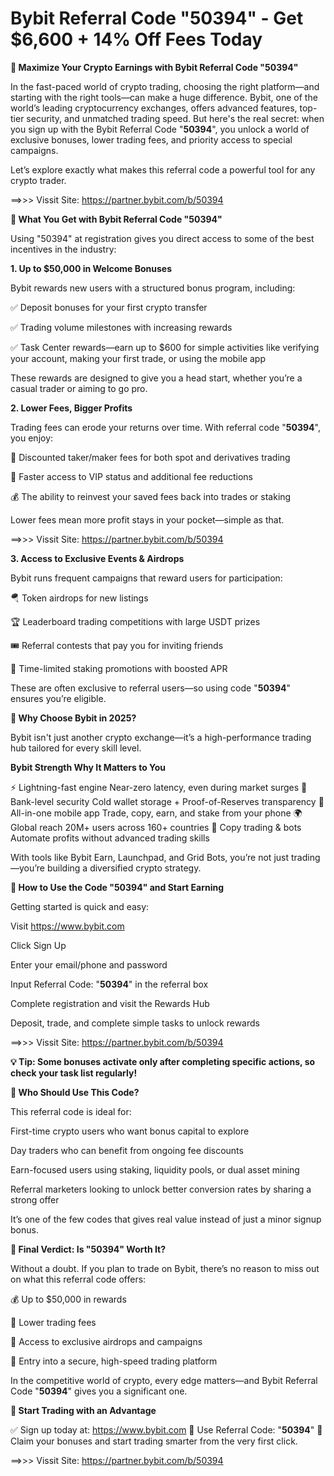 # Bybit Referral Code "50394" - Get $6,600 + 14% Off Fees Today

**🚀 Maximize Your Crypto Earnings with Bybit Referral Code "50394"**

In the fast-paced world of crypto trading, choosing the right platform—and starting with the right tools—can make a huge difference. Bybit, one of the world’s leading cryptocurrency exchanges, offers advanced features, top-tier security, and unmatched trading speed. But here's the real secret: when you sign up with the Bybit Referral Code "**50394**", you unlock a world of exclusive bonuses, lower trading fees, and priority access to special campaigns.

Let’s explore exactly what makes this referral code a powerful tool for any crypto trader.

==>>> Vissit Site: https://partner.bybit.com/b/50394

**🎁 What You Get with Bybit Referral Code "50394"**

Using "50394" at registration gives you direct access to some of the best incentives in the industry:

**1. Up to $50,000 in Welcome Bonuses**

Bybit rewards new users with a structured bonus program, including:

✅ Deposit bonuses for your first crypto transfer

✅ Trading volume milestones with increasing rewards

✅ Task Center rewards—earn up to $600 for simple activities like verifying your account, making your first trade, or using the mobile app

These rewards are designed to give you a head start, whether you’re a casual trader or aiming to go pro.

**2. Lower Fees, Bigger Profits**

Trading fees can erode your returns over time. With referral code "**50394**", you enjoy:

🔻 Discounted taker/maker fees for both spot and derivatives trading

🚀 Faster access to VIP status and additional fee reductions

💰 The ability to reinvest your saved fees back into trades or staking

Lower fees mean more profit stays in your pocket—simple as that.

==>>> Vissit Site: https://partner.bybit.com/b/50394


**3. Access to Exclusive Events & Airdrops**

Bybit runs frequent campaigns that reward users for participation:

🪂 Token airdrops for new listings

🏆 Leaderboard trading competitions with large USDT prizes

🎟️ Referral contests that pay you for inviting friends

📅 Time-limited staking promotions with boosted APR

These are often exclusive to referral users—so using code "**50394**" ensures you’re eligible.

**🔐 Why Choose Bybit in 2025?**

Bybit isn't just another crypto exchange—it’s a high-performance trading hub tailored for every skill level.

**Bybit Strength	Why It Matters to You**

⚡ Lightning-fast engine	Near-zero latency, even during market surges
🔐 Bank-level security	Cold wallet storage + Proof-of-Reserves transparency
📱 All-in-one mobile app	Trade, copy, earn, and stake from your phone
🌍 Global reach	20M+ users across 160+ countries
🧠 Copy trading & bots	Automate profits without advanced trading skills

With tools like Bybit Earn, Launchpad, and Grid Bots, you’re not just trading—you’re building a diversified crypto strategy.

**📝 How to Use the Code "50394" and Start Earning**

Getting started is quick and easy:

Visit https://www.bybit.com

Click Sign Up

Enter your email/phone and password

Input Referral Code: "**50394**" in the referral box

Complete registration and visit the Rewards Hub

Deposit, trade, and complete simple tasks to unlock rewards

==>>> Vissit Site: https://partner.bybit.com/b/50394


**💡 Tip: Some bonuses activate only after completing specific actions, so check your task list regularly!**

**💼 Who Should Use This Code?**

This referral code is ideal for:

First-time crypto users who want bonus capital to explore

Day traders who can benefit from ongoing fee discounts

Earn-focused users using staking, liquidity pools, or dual asset mining

Referral marketers looking to unlock better conversion rates by sharing a strong offer

It’s one of the few codes that gives real value instead of just a minor signup bonus.

**🔎 Final Verdict: Is "50394" Worth It?**

Without a doubt. If you plan to trade on Bybit, there’s no reason to miss out on what this referral code offers:

💰 Up to $50,000 in rewards

🔻 Lower trading fees

🎯 Access to exclusive airdrops and campaigns

🔐 Entry into a secure, high-speed trading platform

In the competitive world of crypto, every edge matters—and Bybit Referral Code "**50394**" gives you a significant one.

**🔗 Start Trading with an Advantage**

✅ Sign up today at: https://www.bybit.com
🎁 Use Referral Code: "**50394**"
🚀 Claim your bonuses and start trading smarter from the very first click.

==>>> Vissit Site: https://partner.bybit.com/b/50394


